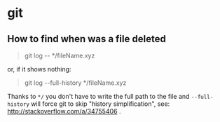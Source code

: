 # git

## How to find when was a file deleted

> git log -- */fileName.xyz

or, if it shows nothing: 

> git log --full-history */fileName.xyz

Thanks to `*/` you don't have to write the full path to the file and `--full-history` will force git to skip "history simplification", see: http://stackoverflow.com/a/34755406 .
